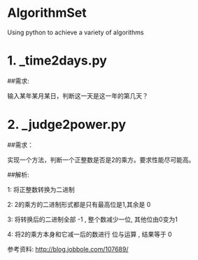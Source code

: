 # AlgorithmSet
Using python to achieve a variety of algorithms

# 1. _time2days.py
##需求:

输入某年某月某日，判断这一天是这一年的第几天？

# 2. _judge2power.py
##需求：

实现一个方法，判断一个正整数是否是2的乘方。要求性能尽可能高。

##解析:

1: 将正整数转换为二进制

2: 2的乘方的二进制形式都是只有最高位是1,其余是 0

3: 将转换后的二进制全部 -1 , 整个数减少一位, 其他位由0变为1

4: 将2的乘方本身和它减一后的数进行 位与运算 , 结果等于 0

参考资料: http://blog.jobbole.com/107689/